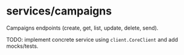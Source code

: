# services/campaigns

Campaigns endpoints (create, get, list, update, delete, send).

TODO: implement concrete service using `client.CoreClient` and add mocks/tests.
